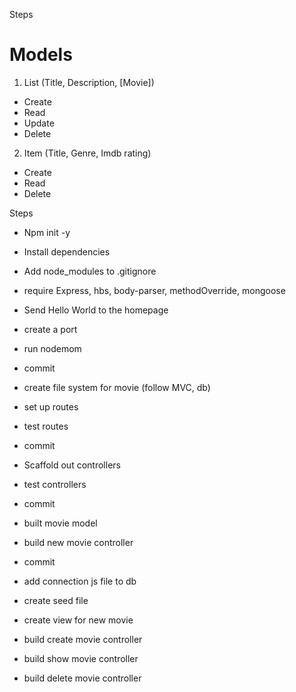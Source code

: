 Steps

# Models

1. List (Title, Description, [Movie])

- Create
- Read
- Update
- Delete

2. Item (Title, Genre, Imdb rating)

- Create
- Read
- Delete

Steps

- Npm init -y
- Install dependencies
- Add node_modules to .gitignore
- require Express, hbs, body-parser, methodOverride, mongoose
- Send Hello World to the homepage
- create a port
- run nodemom
- commit

- create file system for movie (follow MVC, db)
- set up routes
- test routes
- commit

- Scaffold out controllers
- test controllers
- commit

- built movie model
- build new movie controller
- commit
- add connection js file to db
- create seed file
- create view for new movie
- build create movie controller
- build show movie controller
- build delete movie controller
